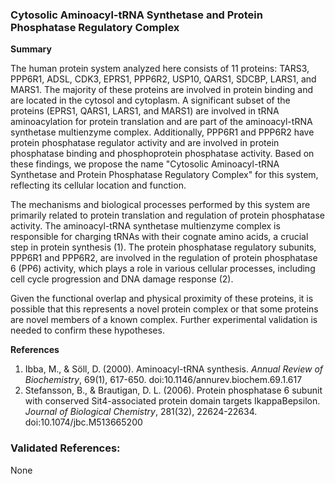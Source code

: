 ### Cytosolic Aminoacyl-tRNA Synthetase and Protein Phosphatase Regulatory Complex

**Summary**

The human protein system analyzed here consists of 11 proteins: TARS3, PPP6R1, ADSL, CDK3, EPRS1, PPP6R2, USP10, QARS1, SDCBP, LARS1, and MARS1. The majority of these proteins are involved in protein binding and are located in the cytosol and cytoplasm. A significant subset of the proteins (EPRS1, QARS1, LARS1, and MARS1) are involved in tRNA aminoacylation for protein translation and are part of the aminoacyl-tRNA synthetase multienzyme complex. Additionally, PPP6R1 and PPP6R2 have protein phosphatase regulator activity and are involved in protein phosphatase binding and phosphoprotein phosphatase activity. Based on these findings, we propose the name "Cytosolic Aminoacyl-tRNA Synthetase and Protein Phosphatase Regulatory Complex" for this system, reflecting its cellular location and function.

The mechanisms and biological processes performed by this system are primarily related to protein translation and regulation of protein phosphatase activity. The aminoacyl-tRNA synthetase multienzyme complex is responsible for charging tRNAs with their cognate amino acids, a crucial step in protein synthesis (1). The protein phosphatase regulatory subunits, PPP6R1 and PPP6R2, are involved in the regulation of protein phosphatase 6 (PP6) activity, which plays a role in various cellular processes, including cell cycle progression and DNA damage response (2).

Given the functional overlap and physical proximity of these proteins, it is possible that this represents a novel protein complex or that some proteins are novel members of a known complex. Further experimental validation is needed to confirm these hypotheses.

**References**

1. Ibba, M., & Söll, D. (2000). Aminoacyl-tRNA synthesis. *Annual Review of Biochemistry*, 69(1), 617-650. doi:10.1146/annurev.biochem.69.1.617
2. Stefansson, B., & Brautigan, D. L. (2006). Protein phosphatase 6 subunit with conserved Sit4-associated protein domain targets IkappaBepsilon. *Journal of Biological Chemistry*, 281(32), 22624-22634. doi:10.1074/jbc.M513665200

### Validated References: 

None



